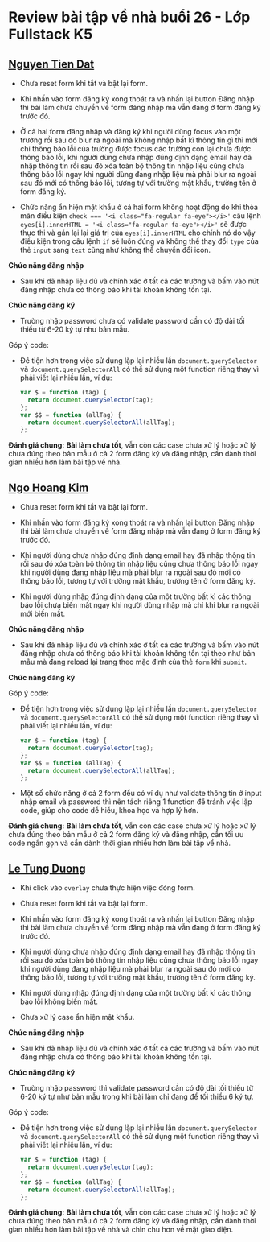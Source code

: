 # Review bài tập về nhà buổi 26 - Lớp Fullstack K5

## [Nguyen Tien Dat](https://tiendat211294.github.io/f8_offline_k5/buoi-26/)

- Chưa reset form khi tắt và bật lại form.

- Khi nhấn vào form đăng ký xong thoát ra và nhấn lại button Đăng nhập thì bài làm chưa chuyển về form đăng nhập mà vẫn đang ở form đăng ký trước đó.

- Ở cả hai form đăng nhập và đăng ký khi người dùng focus vào một trường rồi sau đó blur ra ngoài mà không nhập bất kì thông tin gì thì mới chỉ thông báo lỗi của trường được focus các trường còn lại chưa được thông báo lỗi, khi người dùng chưa nhập đúng định dạng email hay đã nhập thông tin rồi sau đó xóa toàn bộ thông tin nhập liệu cũng chưa thông báo lỗi ngay khi người dùng đang nhập liệu mà phải blur ra ngoài sau đó mới có thông báo lỗi, tương tự với trường mật khẩu, trường tên ở form đăng ký.

- Chức năng ẩn hiện mật khẩu ở cả hai form không hoạt động do khi thỏa mãn điều kiện `check === '<i class="fa-regular fa-eye"></i>'` câu lệnh `eyes[i].innerHTML = '<i class="fa-regular fa-eye"></i>'` sẽ được thực thi và gán lại lại giá trị của `eyes[i].innerHTML` cho chính nó do vậy điều kiện trong câu lệnh `if` sẽ luôn đúng và không thể thay đổi `type` của thẻ `input` sang `text` cũng như không thể chuyển đổi icon.

**Chức năng đăng nhập**

- Sau khi đã nhập liệu đủ và chính xác ở tất cả các trường và bấm vào nút đăng nhập chưa có thông báo khi tài khoản không tồn tại.

**Chức năng đăng ký**

- Trường nhập password chưa có validate password cần có độ dài tối thiểu từ 6-20 ký tự như bản mẫu.

Góp ý code:

- Để tiện hơn trong việc sử dụng lặp lại nhiều lần `document.querySelector` và `document.querySelectorAll` có thể sử dụng một function riêng thay vì phải viết lại nhiều lần, ví dụ:

  ```js
  var $ = function (tag) {
    return document.querySelector(tag);
  };
  var $$ = function (allTag) {
    return document.querySelectorAll(allTag);
  };
  ```

**Đánh giá chung:** **Bài làm chưa tốt**, vẫn còn các case chưa xử lý hoặc xử lý chưa đúng theo bản mẫu ở cả 2 form đăng ký và đăng nhập, cần dành thời gian nhiều hơn làm bài tập về nhà.

## [Ngo Hoang Kim](https://kzau1612.github.io/FSK5/FSK5/day_26/)

- Chưa reset form khi tắt và bật lại form.

- Khi nhấn vào form đăng ký xong thoát ra và nhấn lại button Đăng nhập thì bài làm chưa chuyển về form đăng nhập mà vẫn đang ở form đăng ký trước đó.

- Khi người dùng chưa nhập đúng định dạng email hay đã nhập thông tin rồi sau đó xóa toàn bộ thông tin nhập liệu cũng chưa thông báo lỗi ngay khi người dùng đang nhập liệu mà phải blur ra ngoài sau đó mới có thông báo lỗi, tương tự với trường mật khẩu, trường tên ở form đăng ký.

- Khi người dùng nhập đúng định dạng của một trường bất kì các thông báo lỗi chưa biến mất ngay khi người dùng nhập mà chỉ khi blur ra ngoài mới biến mất.

**Chức năng đăng nhập**

- Sau khi đã nhập liệu đủ và chính xác ở tất cả các trường và bấm vào nút đăng nhập chưa có thông báo khi tài khoản không tồn tại theo như bản mẫu mà đang reload lại trang theo mặc định của thẻ `form` khi `submit`.

**Chức năng đăng ký**

Góp ý code:

- Để tiện hơn trong việc sử dụng lặp lại nhiều lần `document.querySelector` và `document.querySelectorAll` có thể sử dụng một function riêng thay vì phải viết lại nhiều lần, ví dụ:

  ```js
  var $ = function (tag) {
    return document.querySelector(tag);
  };
  var $$ = function (allTag) {
    return document.querySelectorAll(allTag);
  };
  ```

- Một số chức năng ở cả 2 form đều có ví dụ như validate thông tin ở input nhập email và password thì nên tách riêng 1 function để tránh việc lặp code, giúp cho code dễ hiểu, khoa học và hợp lý hơn.

**Đánh giá chung:** **Bài làm chưa tốt**, vẫn còn các case chưa xử lý hoặc xử lý chưa đúng theo bản mẫu ở cả 2 form đăng ký và đăng nhập, cần tối ưu code ngắn gọn và cần dành thời gian nhiều hơn làm bài tập về nhà.

## [Le Tung Duong](https://duong1801.github.io/f8-fullstack-k5/Day-26/)

- Khi click vào `overlay` chưa thực hiện việc đóng form.

- Chưa reset form khi tắt và bật lại form.

- Khi nhấn vào form đăng ký xong thoát ra và nhấn lại button Đăng nhập thì bài làm chưa chuyển về form đăng nhập mà vẫn đang ở form đăng ký trước đó.

- Khi người dùng chưa nhập đúng định dạng email hay đã nhập thông tin rồi sau đó xóa toàn bộ thông tin nhập liệu cũng chưa thông báo lỗi ngay khi người dùng đang nhập liệu mà phải blur ra ngoài sau đó mới có thông báo lỗi, tương tự với trường mật khẩu, trường tên ở form đăng ký.

- Khi người dùng nhập đúng định dạng của một trường bất kì các thông báo lỗi không biến mất.

- Chưa xử lý case ẩn hiện mật khẩu.

**Chức năng đăng nhập**

- Sau khi đã nhập liệu đủ và chính xác ở tất cả các trường và bấm vào nút đăng nhập chưa có thông báo khi tài khoản không tồn tại.

**Chức năng đăng ký**

- Trường nhập password thì validate password cần có độ dài tối thiểu từ 6-20 ký tự như bản mẫu trong khi bài làm chỉ đang để tối thiểu 6 ký tự.

Góp ý code:

- Để tiện hơn trong việc sử dụng lặp lại nhiều lần `document.querySelector` và `document.querySelectorAll` có thể sử dụng một function riêng thay vì phải viết lại nhiều lần, ví dụ:

  ```js
  var $ = function (tag) {
    return document.querySelector(tag);
  };
  var $$ = function (allTag) {
    return document.querySelectorAll(allTag);
  };
  ```

**Đánh giá chung:** **Bài làm chưa tốt**, vẫn còn các case chưa xử lý hoặc xử lý chưa đúng theo bản mẫu ở cả 2 form đăng ký và đăng nhập, cần dành thời gian nhiều hơn làm bài tập về nhà và chỉn chu hơn về mặt giao diện.
